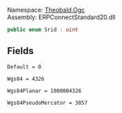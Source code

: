 Namespace: [Theobald.Ogc](../)\
Assembly: ERPConnectStandard20.dll

```csharp
public enum Srid : uint

```

## Fields

`Default = 0`

`Wgs84 = 4326`

`Wgs84Planar = 1000004326`

`Wgs84PseudoMercator = 3857`
